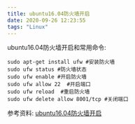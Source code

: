 ```yaml
---
title: ubuntu16.04防火墙开启
date: 2020-09-26 12:23:55
tags: "Linux"
---
```


ubuntu16.04防火墙开启和常用命令:
```
sudo apt-get install ufw #安装防火墙
sudo ufw status #防火墙状态
sudo ufw enable #开启防火墙
sudo ufw allow 22  #开启端口
sudo ufw reload  #重启防火墙
sudo ufw delete allow 8001/tcp #关闭端口

```
<!--more-->
参考资料:
[ubuntu16.04防火墙开启](https://blog.csdn.net/qq_36938617/article/details/95234909)